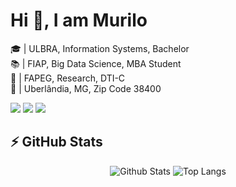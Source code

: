 # Hi 👋, I am Murilo

🎓 | ULBRA, Information Systems, Bachelor <br/>
📚 | FIAP, Big Data Science, MBA Student <br/>
💼 | FAPEG, Research, DTI-C <br/>
📍 | Uberlândia, MG, Zip Code 38400

<!--
**MuriloChaves/MuriloChaves** is a ✨ _special_ ✨ repository because its `README.md` (this file) appears on your GitHub profile.

Here are some ideas to get you started:

- 🔭 I’m currently working on ...
- 🌱 I’m currently learning ...
- 👯 I’m looking to collaborate on ...
- 🤔 I’m looking for help with ...
- 💬 Ask me about ...
- 📫 How to reach me: ...
- 😄 Pronouns: ...
- ⚡ Fun fact: ...

<p align="center">
<img src="https://github-readme-stats.vercel.app/api?username=murilochaves&show_icons=true" alt="murilochaves"/> 
</p>

[<img src="https://img.shields.io/badge/medium-%2312100E.svg?&style=for-the-badge&logo=medium&logoColor=white" />](https://medium.com/@muriloch)
-->

[<img src="https://img.shields.io/badge/linkedin-%230077B5.svg?&style=for-the-badge&logo=linkedin&logoColor=white" />](https://www.linkedin.com/in/murilochaves/)
[<img src = "https://img.shields.io/badge/instagram-%23E4405F.svg?&style=for-the-badge&logo=instagram&logoColor=white">](https://www.instagram.com/murilochaves/)
[<img src="https://img.shields.io/badge/email-0078D4?style=for-the-badge&logo=microsoft-outlook&logoColor=white" />](mailto:murilochaves@icloud.com)

## ⚡ GitHub Stats

<div align="center">
  
  ![Github Stats](https://github-readme-stats.vercel.app/api?username=murilochaves&show_icons=true&count_private=true&show_icons=true&include_all_commits=true)
  ![Top Langs](https://github-readme-stats.vercel.app/api/top-langs/?username=murilochaves&hide=TeX&layout=compact)

</div>
